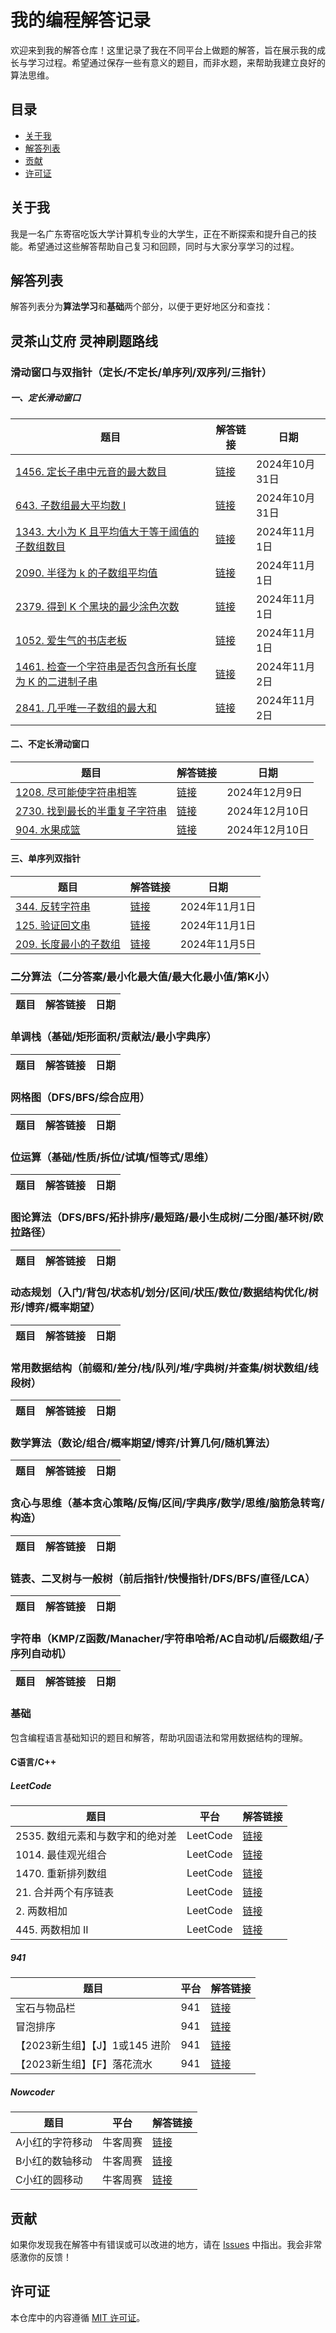 # 我的编程解答记录

欢迎来到我的解答仓库！这里记录了我在不同平台上做题的解答，旨在展示我的成长与学习过程。希望通过保存一些有意义的题目，而非水题，来帮助我建立良好的算法思维。

## 目录

- [关于我](#关于我)
- [解答列表](#解答列表)
- [贡献](#贡献)
- [许可证](#许可证)

## 关于我

我是一名广东寄宿吃饭大学计算机专业的大学生，正在不断探索和提升自己的技能。希望通过这些解答帮助自己复习和回顾，同时与大家分享学习的过程。

## 解答列表

解答列表分为**算法学习**和**基础**两个部分，以便于更好地区分和查找：

## 灵茶山艾府 灵神刷题路线

### 滑动窗口与双指针（定长/不定长/单序列/双序列/三指针）

##### 一、定长滑动窗口

| 题目       | 解答链接                   | 日期     |
|------------|---------------------------|----------|
| [1456. 定长子串中元音的最大数目](https://leetcode.cn/problems/maximum-number-of-vowels-in-a-substring-of-given-length/description/) | [链接](https://github.com/PCFXPCFX/Programming-Answers/edit/main/EndlessCheng/滑动窗口/1456.%20%E5%AE%9A%E9%95%BF%E5%AD%90%E4%B8%B2%E4%B8%AD%E5%85%83%E9%9F%B3%E7%9A%84%E6%9C%80%E5%A4%A7%E6%95%B0%E7%9B%AE.md) | 2024年10月31日 |
|[643. 子数组最大平均数 I](https://leetcode.cn/problems/maximum-average-subarray-i/description/) | [链接](https://github.com/PCFXPCFX/Programming-Answers/blob/main/EndlessCheng/滑动窗口/643.%20%E5%AD%90%E6%95%B0%E7%BB%84%E6%9C%80%E5%A4%A7%E5%B9%B3%E5%9D%87%E6%95%B0%20I.cpp) | 2024年10月31日 |
|[1343. 大小为 K 且平均值大于等于阈值的子数组数目](https://leetcode.cn/problems/number-of-sub-arrays-of-size-k-and-average-greater-than-or-equal-to-threshold/description/)  | [链接](https://github.com/PCFXPCFX/Programming-Answers/blob/main/EndlessCheng/滑动窗口/1343.%20%E5%A4%A7%E5%B0%8F%E4%B8%BA%20K%20%E4%B8%94%E5%B9%B3%E5%9D%87%E5%80%BC%E5%A4%A7%E4%BA%8E%E7%AD%89%E4%BA%8E%E9%98%88%E5%80%BC%E7%9A%84%E5%AD%90%E6%95%B0%E7%BB%84%E6%95%B0%E7%9B%AE.cpp)   | 2024年11月1日 |
|[2090. 半径为 k 的子数组平均值](https://leetcode.cn/problems/k-radius-subarray-averages/) |[链接](https://github.com/PCFXPCFX/Programming-Answers/blob/main/EndlessCheng/滑动窗口/2090.%20%E5%8D%8A%E5%BE%84%E4%B8%BA%20k%20%E7%9A%84%E5%AD%90%E6%95%B0%E7%BB%84%E5%B9%B3%E5%9D%87%E5%80%BC.cpp) |2024年11月1日|
|[2379. 得到 K 个黑块的最少涂色次数](https://leetcode.cn/problems/minimum-recolors-to-get-k-consecutive-black-blocks/) | [链接](https://github.com/PCFXPCFX/Programming-Answers/blob/main/EndlessCheng/滑动窗口/2379.%20%E5%BE%97%E5%88%B0%20K%20%E4%B8%AA%E9%BB%91%E5%9D%97%E7%9A%84%E6%9C%80%E5%B0%91%E6%B6%82%E8%89%B2%E6%AC%A1%E6%95%B0.cpp) | 2024年11月1日 |
|[1052. 爱生气的书店老板](https://leetcode.cn/problems/grumpy-bookstore-owner/description/) | [链接](https://github.com/PCFXPCFX/Programming-Answers/blob/main/EndlessCheng/滑动窗口/1052.%20%E7%88%B1%E7%94%9F%E6%B0%94%E7%9A%84%E4%B9%A6%E5%BA%97%E8%80%81%E6%9D%BF.cpp) | 2024年11月1日 |
|[1461. 检查一个字符串是否包含所有长度为 K 的二进制子串](https://leetcode.cn/problems/check-if-a-string-contains-all-binary-codes-of-size-k/description/) | [链接](https://github.com/PCFXPCFX/Programming-Answers/blob/main/EndlessCheng/滑动窗口/1461.%20%E6%A3%80%E6%9F%A5%E4%B8%80%E4%B8%AA%E5%AD%97%E7%AC%A6%E4%B8%B2%E6%98%AF%E5%90%A6%E5%8C%85%E5%90%AB%E6%89%80%E6%9C%89%E9%95%BF%E5%BA%A6%E4%B8%BA%20K%20%E7%9A%84%E4%BA%8C%E8%BF%9B%E5%88%B6%E5%AD%90%E4%B8%B2.cpp) | 2024年11月2日 |
|[2841. 几乎唯一子数组的最大和](https://leetcode.cn/problems/maximum-sum-of-almost-unique-subarray/description/)  | [链接](https://github.com/PCFXPCFX/Programming-Answers/blob/main/EndlessCheng/滑动窗口/2841.%20%E5%87%A0%E4%B9%8E%E5%94%AF%E4%B8%80%E5%AD%90%E6%95%B0%E7%BB%84%E7%9A%84%E6%9C%80%E5%A4%A7%E5%92%8C.cpp) |2024年11月2日|

#### 二、不定长滑动窗口
| 题目       | 解答链接                   | 日期     |
|------------|---------------------------|----------|
|[1208. 尽可能使字符串相等](https://leetcode.cn/problems/get-equal-substrings-within-budget/description/) |[链接](https://github.com/PCFXPCFX/Programming-Answers/blob/main/EndlessCheng/滑动窗口/1208.%20%E5%B0%BD%E5%8F%AF%E8%83%BD%E4%BD%BF%E5%AD%97%E7%AC%A6%E4%B8%B2%E7%9B%B8%E7%AD%89.cpp)|2024年12月9日|
|[2730. 找到最长的半重复子字符串](https://leetcode.cn/problems/find-the-longest-semi-repetitive-substring/description/)|[链接](https://github.com/PCFXPCFX/Programming-Answers/blob/main/EndlessCheng/%E6%BB%91%E5%8A%A8%E7%AA%97%E5%8F%A3/2730.%20%E6%89%BE%E5%88%B0%E6%9C%80%E9%95%BF%E7%9A%84%E5%8D%8A%E9%87%8D%E5%A4%8D%E5%AD%90%E5%AD%97%E7%AC%A6%E4%B8%B2.cpp)|2024年12月10日|
|[904. 水果成篮](https://leetcode.cn/problems/fruit-into-baskets/description/)|[链接](https://github.com/PCFXPCFX/Programming-Answers/blob/main/EndlessCheng/%E6%BB%91%E5%8A%A8%E7%AA%97%E5%8F%A3/904.%20%E6%B0%B4%E6%9E%9C%E6%88%90%E7%AF%AE.cpp)|2024年12月10日|

#### 三、单序列双指针
| 题目       | 解答链接                   | 日期     |
|------------|---------------------------|----------|
| [344. 反转字符串](https://leetcode.cn/problems/reverse-string/description/)|[链接](https://github.com/PCFXPCFX/Programming-Answers/blob/main/EndlessCheng/滑动窗口/344.%20%E5%8F%8D%E8%BD%AC%E5%AD%97%E7%AC%A6%E4%B8%B2.md) |2024年11月1日|
|[125. 验证回文串](https://leetcode.cn/problems/valid-palindrome) |[链接](https://github.com/PCFXPCFX/Programming-Answers/blob/main/EndlessCheng/滑动窗口/125.%20%E9%AA%8C%E8%AF%81%E5%9B%9E%E6%96%87%E4%B8%B2.md) |2024年11月1日 |
|[209. 长度最小的子数组](https://leetcode.cn/problems/minimum-size-subarray-sum/description/) |[链接](https://github.com/PCFXPCFX/Programming-Answers/blob/main/EndlessCheng/滑动窗口/209.%20%E9%95%BF%E5%BA%A6%E6%9C%80%E5%B0%8F%E7%9A%84%E5%AD%90%E6%95%B0%E7%BB%84.md) | 2024年11月5日 |





### 二分算法（二分答案/最小化最大值/最大化最小值/第K小）
| 题目       | 解答链接                   | 日期     |
|------------|---------------------------|----------|
### 单调栈（基础/矩形面积/贡献法/最小字典序）
| 题目       | 解答链接                   | 日期     |
|------------|---------------------------|----------|
### 网格图（DFS/BFS/综合应用）
| 题目       | 解答链接                   | 日期     |
|------------|---------------------------|----------|
### 位运算（基础/性质/拆位/试填/恒等式/思维）
| 题目       | 解答链接                   | 日期     |
|------------|---------------------------|----------|
### 图论算法（DFS/BFS/拓扑排序/最短路/最小生成树/二分图/基环树/欧拉路径）
| 题目       | 解答链接                   | 日期     |
|------------|---------------------------|----------|
### 动态规划（入门/背包/状态机/划分/区间/状压/数位/数据结构优化/树形/博弈/概率期望）
| 题目       | 解答链接                   | 日期     |
|------------|---------------------------|----------|
### 常用数据结构（前缀和/差分/栈/队列/堆/字典树/并查集/树状数组/线段树）
| 题目       | 解答链接                   | 日期     |
|------------|---------------------------|----------|
### 数学算法（数论/组合/概率期望/博弈/计算几何/随机算法）
| 题目       | 解答链接                   | 日期     |
|------------|---------------------------|----------|
### 贪心与思维（基本贪心策略/反悔/区间/字典序/数学/思维/脑筋急转弯/构造）
| 题目       | 解答链接                   | 日期     |
|------------|---------------------------|----------|
### 链表、二叉树与一般树（前后指针/快慢指针/DFS/BFS/直径/LCA）
| 题目       | 解答链接                   | 日期     |
|------------|---------------------------|----------|
### 字符串（KMP/Z函数/Manacher/字符串哈希/AC自动机/后缀数组/子序列自动机）
| 题目       | 解答链接                   | 日期     |
|------------|---------------------------|----------|

### 基础

包含编程语言基础知识的题目和解答，帮助巩固语法和常用数据结构的理解。

#### C语言/C++

##### LeetCode

| 题目                               | 平台      | 解答链接                                                                                                                                     |
|-----------------------------------|-----------|--------------------------------------------------------------------------------------------------------------------------------------------|
| 2535. 数组元素和与数字和的绝对差 | LeetCode  | [链接](https://github.com/PCFXPCFX/leetcode-solution/blob/main/leetcode/2535difference-between-element-sum-and-digit-sum-of-an-array.c) |
| 1014. 最佳观光组合               | LeetCode  | [链接](https://github.com/PCFXPCFX/leetcode-solution/blob/main/leetcode/1014.%20Best%20Sightseeing%20Pair.c)                           |
| 1470. 重新排列数组               | LeetCode  | [链接](https://github.com/PCFXPCFX/Programming-Answers/blob/main/leetcode/1470.%20%E9%87%8D%E6%96%B0%E6%8E%92%E5%88%97%E6%95%B0%E7%BB%84) |
| 21. 合并两个有序链表             | LeetCode  | [链接](https://github.com/PCFXPCFX/Programming-Answers/blob/main/leetcode/21.%20%E5%90%88%E5%B9%B6%E4%B8%A4%E4%B8%AA%E6%9C%89%E5%BA%8F%E9%93%BE%E8%A1%A8.cpp) |
| 2. 两数相加                      | LeetCode  | [链接](https://github.com/PCFXPCFX/Programming-Answers/blob/main/leetcode/2.%20%E4%B8%A4%E6%95%B0%E7%9B%B8%E5%8A%A0.cpp)             |
| 445. 两数相加 II                 | LeetCode  | [链接](https://github.com/PCFXPCFX/Programming-Answers/blob/main/leetcode/445.%20%E4%B8%A4%E6%95%B0%E7%9B%B8%E5%8A%A0%20II.cpp)      |

##### 941

| 题目               | 平台 | 解答链接                                                                                                          |
|-------------------|------|------------------------------------------------------------------------------------------------------------------|
| 宝石与物品栏      | 941  | [链接](https://github.com/PCFXPCFX/leetcode-solution/blob/main/941solution/F1003%20%E5%AE%9D%E7%9F%B3%E4%B8%8E%E7%89%A9%E5%93%81%E6%A0%8F.c) |
| 冒泡排序         | 941  | [链接](https://github.com/PCFXPCFX/leetcode-solution/blob/main/941solution/YBT2039%E5%86%92%E6%B3%A1%E6%8E%92%E5%BA%8F.c)                     |
| 【2023新生组】【J】1或145 进阶 | 941  | [链接](https://github.com/PCFXPCFX/Programming-Answers/blob/main/941solution/C1009%E3%80%902023%E6%96%B0%E7%94%9F%E7%BB%84%E3%80%91%E3%80%90J%E3%80%911%E6%88%96145%20-%20%E8%BF%9B%E9%98%B6.md) |
|【2023新生组】【F】落花流水 | 941 |[链接](https://github.com/PCFXPCFX/Programming-Answers/blob/main/941solution/P949%E3%80%902023%E6%96%B0%E7%94%9F%E7%BB%84%E3%80%91%E3%80%90F%E3%80%91%E8%90%BD%E8%8A%B1%E6%B5%81%E6%B0%B4.c) |

##### Nowcoder

| 题目                  | 平台     | 解答链接                                                                                     |
|----------------------|----------|-----------------------------------------------------------------------------------------------|
| A小红的字符移动     | 牛客周赛 | [链接](https://github.com/PCFXPCFX/leetcode-solution/blob/main/nowcoder/Round62/A.c)       |
| B小红的数轴移动     | 牛客周赛 | [链接](https://github.com/PCFXPCFX/leetcode-solution/blob/main/nowcoder/Round62/B.c)       |
| C小红的圆移动       | 牛客周赛 | [链接](https://github.com/PCFXPCFX/leetcode-solution/blob/main/nowcoder/Round62/C.c)       |

## 贡献

如果你发现我在解答中有错误或可以改进的地方，请在 [Issues](https://github.com/PCFXPCFX/leetcode-solution/issues) 中指出。我会非常感激你的反馈！

## 许可证

本仓库中的内容遵循 [MIT 许可证](LICENSE)。
